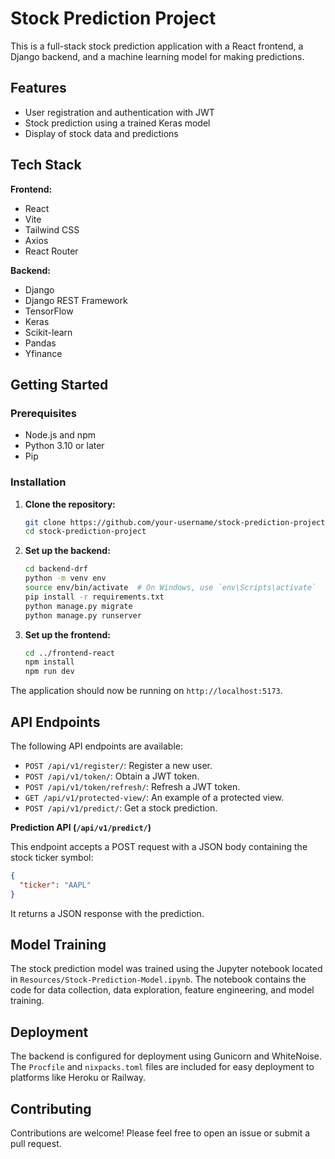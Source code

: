 # Stock Prediction Project

This is a full-stack stock prediction application with a React frontend, a Django backend, and a machine learning model for making predictions.

## Features

*   User registration and authentication with JWT
*   Stock prediction using a trained Keras model
*   Display of stock data and predictions

## Tech Stack

**Frontend:**

*   React
*   Vite
*   Tailwind CSS
*   Axios
*   React Router

**Backend:**

*   Django
*   Django REST Framework
*   TensorFlow
*   Keras
*   Scikit-learn
*   Pandas
*   Yfinance

## Getting Started

### Prerequisites

*   Node.js and npm
*   Python 3.10 or later
*   Pip

### Installation

1.  **Clone the repository:**

    ```bash
    git clone https://github.com/your-username/stock-prediction-project.git
    cd stock-prediction-project
    ```

2.  **Set up the backend:**

    ```bash
    cd backend-drf
    python -m venv env
    source env/bin/activate  # On Windows, use `env\Scripts\activate`
    pip install -r requirements.txt
    python manage.py migrate
    python manage.py runserver
    ```

3.  **Set up the frontend:**

    ```bash
    cd ../frontend-react
    npm install
    npm run dev
    ```

The application should now be running on `http://localhost:5173`.

## API Endpoints

The following API endpoints are available:

*   `POST /api/v1/register/`: Register a new user.
*   `POST /api/v1/token/`: Obtain a JWT token.
*   `POST /api/v1/token/refresh/`: Refresh a JWT token.
*   `GET /api/v1/protected-view/`: An example of a protected view.
*   `POST /api/v1/predict/`: Get a stock prediction.

**Prediction API (`/api/v1/predict/`)**

This endpoint accepts a POST request with a JSON body containing the stock ticker symbol:

```json
{
  "ticker": "AAPL"
}
```

It returns a JSON response with the prediction.

## Model Training 

The stock prediction model was trained using the Jupyter notebook located in `Resources/Stock-Prediction-Model.ipynb`. The notebook contains the code for data collection, data exploration, feature engineering, and model training.

## Deployment

The backend is configured for deployment using Gunicorn and WhiteNoise. The `Procfile` and `nixpacks.toml` files are included for easy deployment to platforms like Heroku or Railway.

## Contributing

Contributions are welcome! Please feel free to open an issue or submit a pull request.
